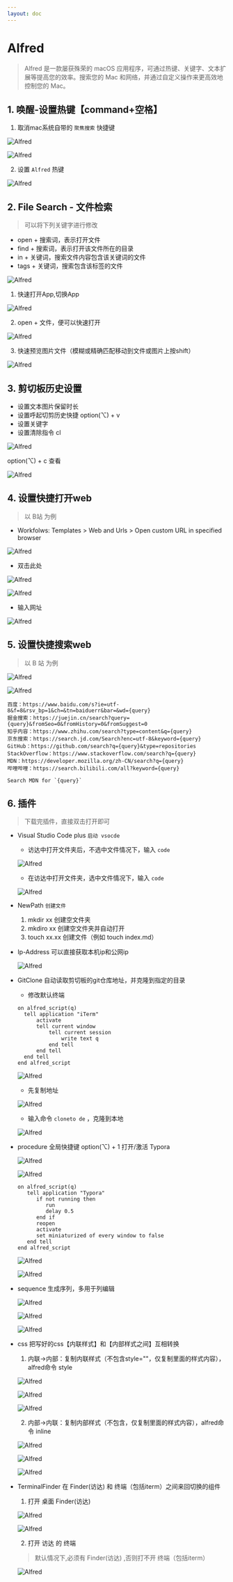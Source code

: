 ```yaml
---
layout: doc
---
```


# Alfred
> Alfred 是一款屡获殊荣的 macOS 应用程序，可通过热键、关键字、文本扩展等提高您的效率。搜索您的 Mac 和网络，并通过自定义操作来更高效地控制您的 Mac。

## 1. 唤醒-设置热键【command+空格】

  1. 取消mac系统自带的 `聚焦搜索` 快捷键

  ![Alfred](/Alfred_01.png)
  
  ![Alfred](/Alfred_02.png)

  2. 设置 `Alfred` 热键

  ![Alfred](/Alfred_03.png)


## 2. File Search - 文件检索
> 可以将下列关键字进行修改

  - open + 搜索词，表示打开文件
  - find + 搜索词，表示打开该文件所在的目录
  - in + 关键词，搜索文件内容包含该关键词的文件
  - tags + 关键词，搜索包含该标签的文件

  ![Alfred](/Alfred_04.png)

  1. 快速打开App,切换App

  ![Alfred](/Alfred_05.png)
  
  2. open + 文件，便可以快速打开

  ![Alfred](/Alfred_06.png)

  3. 快速预览图片文件（模糊或精确匹配移动到文件或图片上按shift）
  
  ![Alfred](/Alfred_07.png)

## 3. 剪切板历史设置

  - 设置文本图片保留时长
  - 设置呼起切剪历史快捷 option(⌥) + v
  - 设置关键字
  - 设置清除指令 cl

  ![Alfred](/Alfred_08.png)

  option(⌥) + c 查看

  ![Alfred](/Alfred_09.png)

## 4. 设置快捷打开web
> 以 B站 为例

  - Workfolws: Templates > Web and Urls > Open custom URL in specified browser
  
  ![Alfred](/Alfred_10.png)
  
  - 双击此处

  ![Alfred](/Alfred_11.png)
  
  ![Alfred](/Alfred_12.png)

  - 输入网址

  ![Alfred](/Alfred_13.png)

## 5. 设置快捷搜索web
> 以 B 站 为例

  ![Alfred](/Alfred_14.png)
  
  ![Alfred](/Alfred_15.png)

  ```shell
  百度：https://www.baidu.com/s?ie=utf-8&f=8&rsv_bp=1&ch=&tn=baiduerr&bar=&wd={query}
  掘金搜索：https://juejin.cn/search?query={query}&fromSeo=0&fromHistory=0&fromSuggest=0
  知乎内容：https://www.zhihu.com/search?type=content&q={query}
  京东搜索：https://search.jd.com/Search?enc=utf-8&keyword={query}
  GitHub：https://github.com/search?q={query}&type=repositories
  StackOverflow：https://www.stackoverflow.com/search?q={query}
  MDN：https://developer.mozilla.org/zh-CN/search?q={query}
  哔哩哔哩：https://search.bilibili.com/all?keyword={query}
  ```
  ```shell
  Search MDN for `{query}`
  ```

## 6. 插件
> 下载完插件，直接双击打开即可

  - Visual Studio Code plus  `启动 vsocde`
    - 访达中打开文件夹后，不选中文件情况下，输入 `code`
    
    ![Alfred](/Alfred_16.png)
    
    - 在访达中打开文件夹，选中文件情况下，输入 `code`
    
    ![Alfred](/Alfred_17.png)

  - NewPath  `创建文件`
    1. mkdir xx 创建空文件夹
    2. mkdiro xx 创建空文件夹并自动打开
    3. touch xx.xx 创建文件（例如 touch index.md）
  
  - Ip-Address 可以直接获取本机ip和公网ip

    ![Alfred](/Alfred_18.png)
  
  - GitClone 自动读取剪切板的git仓库地址，并克隆到指定的目录
    - 修改默认终端
    ```shell
    on alfred_script(q)
      tell application "iTerm"
          activate
          tell current window
              tell current session
                  write text q
              end tell
          end tell
      end tell
    end alfred_script
    ```
    ![Alfred](/Alfred_19.png)

    - 先复制地址

    ![Alfred](/Alfred_20.png)

    - 输入命令 `cloneto de` ，克隆到本地

    ![Alfred](/Alfred_21.png)

  - procedure 全局快捷键 option(⌥) + 1 打开/激活 Typora

    ![Alfred](/Alfred_22.png)

    ![Alfred](/Alfred_23.png)

    ```shell
    on alfred_script(q)
       tell application "Typora"
          if not running then
             run
             delay 0.5
          end if
          reopen
    	  activate
          set miniaturized of every window to false
       end tell
    end alfred_script
    ```
        
    ![Alfred](/Alfred_36.png)
    
    ![Alfred](/Alfred_37.png)

  - sequence 生成序列，多用于列编辑

    ![Alfred](/Alfred_24.png)
    
    ![Alfred](/Alfred_25.png)

    ![Alfred](/Alfred_26.png)

  - css 把写好的css【内联样式】和【内部样式之间】互相转换

    1. 内联->内部：复制内联样式（不包含style=""，仅复制里面的样式内容），alfred命令 style

    ![Alfred](/Alfred_27.png)

    ![Alfred](/Alfred_28.png)
    
    ![Alfred](/Alfred_29.png)

    2. 内部->内联：复制内部样式（不包含<style></style>，仅复制里面的样式内容），alfred命令 inline
    
    ![Alfred](/Alfred_30.png)
    
    ![Alfred](/Alfred_31.png)
    
    ![Alfred](/Alfred_32.png)

  - TerminalFinder 在 Finder(访达) 和 终端（包括iterm）之间来回切换的组件

    1. 打开 桌面 Finder(访达)

    ![Alfred](/Alfred_33.png)
    
    ![Alfred](/Alfred_34.png)

    2. 打开 访达 的 终端
    > 默认情况下,必须有 Finder(访达) ,否则打不开 终端（包括iterm）
    
    ![Alfred](/Alfred_35.png)

